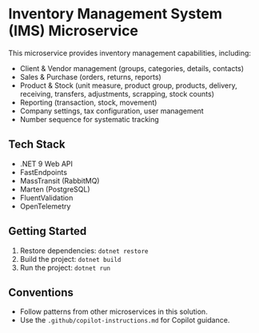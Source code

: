 # Inventory Management System (IMS) Microservice

This microservice provides inventory management capabilities, including:
- Client & Vendor management (groups, categories, details, contacts)
- Sales & Purchase (orders, returns, reports)
- Product & Stock (unit measure, product group, products, delivery, receiving, transfers, adjustments, scrapping, stock counts)
- Reporting (transaction, stock, movement)
- Company settings, tax configuration, user management
- Number sequence for systematic tracking

## Tech Stack
- .NET 9 Web API
- FastEndpoints
- MassTransit (RabbitMQ)
- Marten (PostgreSQL)
- FluentValidation
- OpenTelemetry

## Getting Started
1. Restore dependencies: `dotnet restore`
2. Build the project: `dotnet build`
3. Run the project: `dotnet run`

## Conventions
- Follow patterns from other microservices in this solution.
- Use the `.github/copilot-instructions.md` for Copilot guidance.
